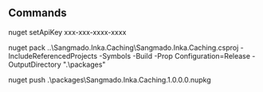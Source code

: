 Commands
------------
nuget setApiKey xxx-xxx-xxxx-xxxx

nuget pack ..\Sangmado.Inka.Caching\Sangmado.Inka.Caching.csproj -IncludeReferencedProjects -Symbols -Build -Prop Configuration=Release -OutputDirectory ".\packages"

nuget push .\packages\Sangmado.Inka.Caching.1.0.0.0.nupkg

